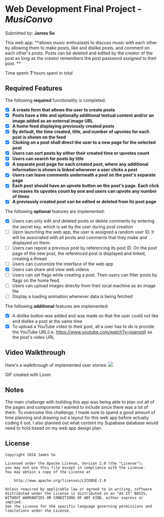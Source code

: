 # Web Development Final Project - *MusiConvo*

Submitted by: **James So**

This web app: **allows music enthusiasts to discuss music with each other by allowing them to make posts, like and dislike posts, and comment on each other's posts. Posts can be deleted and edited by the creator of the post as long as the creator remembers the post password assigned to their post. **

Time spent: **7** hours spent in total

## Required Features

The following **required** functionality is completed:

- [x] **A create form that allows the user to create posts**
- [x] **Posts have a title and optionally additional textual content and/or an image added as an external image URL**
- [x] **A home feed displaying previously created posts**
- [x] **By default, the time created, title, and number of upvotes for each post is shown on the feed**
- [x] **Clicking on a post shall direct the user to a new page for the selected post**
- [x] **Users can sort posts by either their created time or upvotes count**
- [x] **Users can search for posts by title**
- [x] **A separate post page for each created post, where any additional information is shown is linked whenever a user clicks a post**
- [x] **Users can leave comments underneath a post on the post's separate page**
- [x] **Each post should have an upvote button on the post's page. Each click increases its upvotes count by one and users can upvote any number of times**
- [x] **A previously created post can be edited or deleted from its post page**

The following **optional** features are implemented:

- [x] Users can only edit and deleted posts or delete comments by entering the secret key, which is set by the user during post creation
- [ ] Upon launching the web app, the user is assigned a random user ID. It will be associated with all posts and comments that they make and displayed on them.
- [ ] Users can repost a previous post by referencing its post ID. On the post page of the new post, the referenced post is displayed and linked, creating a thread
- [ ] Users can customize the interface of the web app
- [x] Users can share and view web videos
- [ ] Users can set flags while creating a post. Then users can filter posts by flags on the home feed.
- [ ] Users can upload images directly from their local machine as an image file
- [ ] Display a loading animation whenever data is being fetched

The following **additional** features are implemented:

* [x] A dislike button was added and was made so that the user could not like and dislike a post at the same time
* [x] To upload a YouTube video to their post, all a user has to do is provide the YouTube URL(i.e. https://www.youtube.com/watch?v=jsjansjd) as the post's video URL

## Video Walkthrough

Here's a walkthrough of implemented user stories:
    <a href="https://www.loom.com/share/65fa5684e2a0432cbaf0159b19bedd24">
      <img style="max-width:300px;" src="https://cdn.loom.com/sessions/thumbnails/65fa5684e2a0432cbaf0159b19bedd24-with-play.gif">
    </a>


<!-- Replace this with whatever GIF tool you used! -->
GIF created with Loom  
<!-- Recommended tools:
[Kap](https://getkap.co/) for macOS
[ScreenToGif](https://www.screentogif.com/) for Windows
[peek](https://github.com/phw/peek) for Linux. -->

## Notes

The main challenge with building this app was being able to plan out all of the pages and components I wanted to include since there was a lot of them. To overcome this challenge, I made sure to spend a good amount of time planning and drawing out a layout for this web app before actually coding it out. I also planned out what content my Supabase database would need to hold based on my web app design plan. 

## License

    Copyright 2024 James So

    Licensed under the Apache License, Version 2.0 (the "License");
    you may not use this file except in compliance with the License.
    You may obtain a copy of the License at

        http://www.apache.org/licenses/LICENSE-2.0

    Unless required by applicable law or agreed to in writing, software
    distributed under the License is distributed on an "AS IS" BASIS,
    WITHOUT WARRANTIES OR CONDITIONS OF ANY KIND, either express or implied.
    See the License for the specific language governing permissions and
    limitations under the License.
